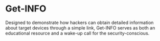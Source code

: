 # Get-INFO
Designed to demonstrate how hackers can obtain detailed information about target devices through a simple link, Get-INFO serves as both an educational resource and a wake-up call for the security-conscious.
